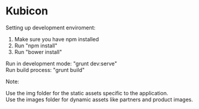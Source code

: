 Kubicon
=======
Setting up development enviroment:

1. Make sure you have npm installed
2. Run "npm install"
3. Run "bower install"

Run in development mode: "grunt dev:serve"
<br>
Run build process: "grunt build"

Note:

Use the img folder for the static assets specific to the application.
<br>
Use the images folder for dynamic assets like partners and product images.
